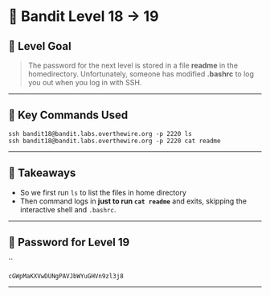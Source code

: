 # 🧭 Bandit Level 18 → 19

## 🎯 Level Goal
> The password for the next level is stored in a file **readme** in the homedirectory. Unfortunately, someone has modified **.bashrc** to log you out when you log in with SSH.

---
## 📂 Key Commands Used

```
ssh bandit18@bandit.labs.overthewire.org -p 2220 ls
ssh bandit18@bandit.labs.overthewire.org -p 2220 cat readme
```

---
## 🧠 Takeaways

- So we first run `ls` to list the files in home directory
- Then command logs in **just to run `cat readme`** and exits, skipping the interactive shell and `.bashrc`.

---
## 🔐 Password for Level 19
``
```
cGWpMaKXVwDUNgPAVJbWYuGHVn9zl3j8
```

---